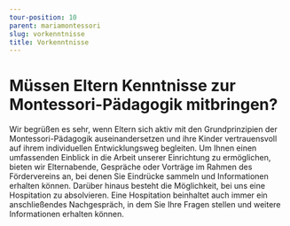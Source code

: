 ```yaml
---
tour-position: 10
parent: mariamontessori
slug: vorkenntnisse
title: Vorkenntnisse
---
```

# Müssen Eltern Kenntnisse zur Montessori-Pädagogik mitbringen?

Wir begrüßen es sehr, wenn Eltern sich aktiv mit den Grundprinzipien der Montessori-Pädagogik
auseinandersetzen und ihre Kinder vertrauensvoll auf ihrem individuellen Entwicklungsweg begleiten. Um Ihnen einen umfassenden Einblick in die Arbeit unserer Einrichtung zu ermöglichen,
bieten wir Elternabende, Gespräche oder Vorträge im Rahmen des Fördervereins an, bei denen Sie
Eindrücke sammeln und Informationen erhalten können. Darüber hinaus besteht die Möglichkeit,
bei uns eine Hospitation zu absolvieren. Eine Hospitation beinhaltet auch immer ein anschließendes Nachgespräch, in dem Sie Ihre Fragen stellen und weitere Informationen erhalten können.
